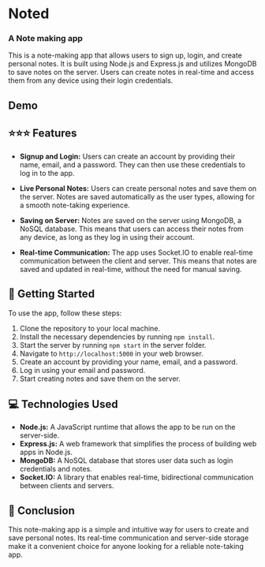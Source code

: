 

# Noted
### A Note making app

This is a note-making app that allows users to sign up, login, and create personal notes. It is built using Node.js and Express.js and utilizes MongoDB to save notes on the server. Users can create notes in real-time and access them from any device using their login credentials.

## Demo


## ⭐️⭐️⭐️ Features

- **Signup and Login:** Users can create an account by providing their name, email, and a password. They can then use these credentials to log in to the app.

- **Live Personal Notes:** Users can create personal notes and save them on the server. Notes are saved automatically as the user types, allowing for a smooth note-taking experience.

- **Saving on Server:** Notes are saved on the server using MongoDB, a NoSQL database. This means that users can access their notes from any device, as long as they log in using their account.

- **Real-time Communication:** The app uses Socket.IO to enable real-time communication between the client and server. This means that notes are saved and updated in real-time, without the need for manual saving.

## 🚀 Getting Started

To use the app, follow these steps:

1. Clone the repository to your local machine.
2. Install the necessary dependencies by running `npm install`.
3. Start the server by running `npm start` in the server folder.
4. Navigate to `http://localhost:5000` in your web browser.
5. Create an account by providing your name, email, and a password.
6. Log in using your email and password.
7. Start creating notes and save them on the server.

## 💻 Technologies Used

- **Node.js:** A JavaScript runtime that allows the app to be run on the server-side.
- **Express.js:** A web framework that simplifies the process of building web apps in Node.js.
- **MongoDB:** A NoSQL database that stores user data such as login credentials and notes.
- **Socket.IO:** A library that enables real-time, bidirectional communication between clients and servers.

## 🎉 Conclusion

This note-making app is a simple and intuitive way for users to create and save personal notes. Its real-time communication and server-side storage make it a convenient choice for anyone looking for a reliable note-taking app.